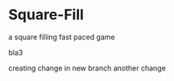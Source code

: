 # Square-Fill
a square filling fast paced game

bla3


creating change in new branch
another change

